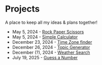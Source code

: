 # Projects
A place to keep all my ideas &amp; plans together!


- May 5, 2024 - [Rock Paper Scissors](Rock_/Paper_/Scissors)
- May 5, 2024 - [Simple Calculator](Calculator)
- December 23, 2024 - [Time Zone finder](https://github.com/sarahh1201/Projects/tree/7a03ce1870b512453f862d8cdeb289558f40c4a2/Time%20Zone%20)
- December 26, 2024 - [Topic Generator](https://github.com/sarahh1201/Projects/tree/7a03ce1870b512453f862d8cdeb289558f40c4a2/Topic%20Generator)
- December (?), 2024 - [Weather Search](https://github.com/sarahh1201/Projects/tree/66db3ef5746af49bdb9b6d39fd4a99a9e83cb64a/Weather%20Search)
- July 19, 2025 - [Guess a Number](https://github.com/sarahh1201/Projects/tree/66db3ef5746af49bdb9b6d39fd4a99a9e83cb64a/Guess%20a%20Number)
